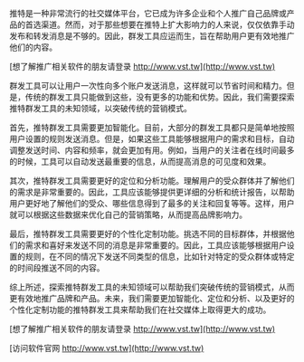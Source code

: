 推特是一种非常流行的社交媒体平台，它已成为许多企业和个人推广自己品牌或产品的首选渠道。然而，对于那些想要在推特上扩大影响力的人来说，仅仅依靠手动发布和转发消息是不够的。因此，群发工具应运而生，旨在帮助用户更有效地推广他们的内容。

[想了解推广相关软件的朋友请登录 http://www.vst.tw](http://www.vst.tw)

群发工具可以让用户一次性向多个账户发送消息，这样就可以节省时间和精力。但是，传统的群发工具只能做到这些，没有更多的功能和优势。因此，我们需要探索推特群发工具的未知领域，以突破传统的营销模式。

首先，推特群发工具需要更加智能化。目前，大部分的群发工具都只是简单地按照用户设置的规则发送消息。但是，如果这些工具能够根据用户的需求和目标，自动调整发送时间、内容和频率，就会更加有用。例如，当用户的关注者在线时间最多的时候，工具可以自动发送最重要的信息，从而提高消息的可见度和效果。

其次，推特群发工具需要更好的定位和分析功能。理解用户的受众群体并了解他们的需求是非常重要的。因此，工具应该能够提供更详细的分析和统计报告，以帮助用户更好地了解他们的受众、哪些信息得到了最多的关注和回复等等。这样，用户就可以根据这些数据来优化自己的营销策略，从而提高品牌影响力。

最后，推特群发工具需要更好的个性化定制功能。挑选不同的目标群体，并根据他们的需求和喜好来发送不同的消息是非常重要的。因此，工具应该能够根据用户设置的规则，在不同的情况下发送不同类型的信息，比如针对特定的受众群体或特定的时间段推送不同的内容。

综上所述，探索推特群发工具的未知领域可以帮助我们突破传统的营销模式，从而更有效地推广品牌和产品。未来，我们需要更加智能化、定位和分析、以及更好的个性化定制功能的推特群发工具来帮助我们在社交媒体上取得更大的成功。

[想了解推广相关软件的朋友请登录 http://www.vst.tw](http://www.vst.tw)


[访问软件官网 http://www.vst.tw](http://www.vst.tw)
